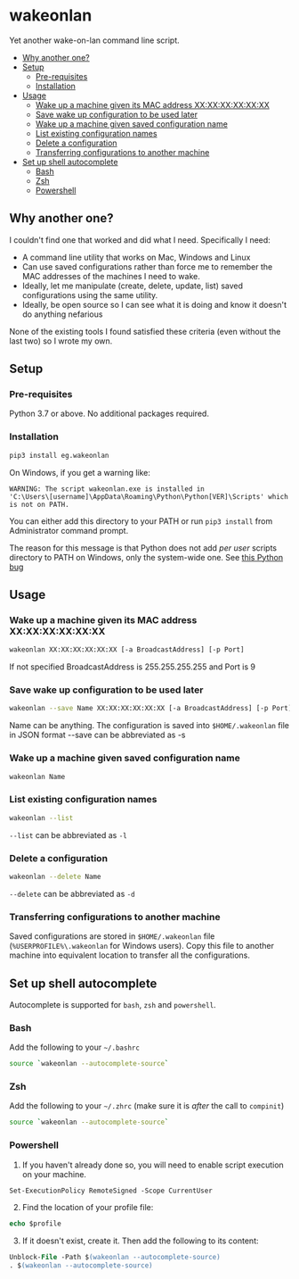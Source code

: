 # wakeonlan #

Yet another wake-on-lan command line script.

<!-- TOC depthfrom:2 -->

- [Why another one?](#why-another-one)
- [Setup](#setup)
    - [Pre-requisites](#pre-requisites)
    - [Installation](#installation)
- [Usage](#usage)
    - [Wake up a machine given its MAC address XX:XX:XX:XX:XX:XX](#wake-up-a-machine-given-its-mac-address-xxxxxxxxxxxx)
    - [Save wake up configuration to be used later](#save-wake-up-configuration-to-be-used-later)
    - [Wake up a machine given saved configuration name](#wake-up-a-machine-given-saved-configuration-name)
    - [List existing configuration names](#list-existing-configuration-names)
    - [Delete a configuration](#delete-a-configuration)
    - [Transferring configurations to another machine](#transferring-configurations-to-another-machine)
- [Set up shell autocomplete](#set-up-shell-autocomplete)
    - [Bash](#bash)
    - [Zsh](#zsh)
    - [Powershell](#powershell)

<!-- /TOC -->


## Why another one?

I couldn't find one that worked and did what I need. Specifically I need:
* A command line utility that works on Mac, Windows and Linux
* Can use saved configurations rather than force me to remember the MAC addresses of the machines I need to wake.
* Ideally, let me manipulate (create, delete, update, list) saved configurations using the same utility.
* Ideally, be open source so I can see what it is doing and know it doesn't do anything nefarious

None of the existing tools I found satisfied these criteria (even without the last two) so I wrote my own.

## Setup

### Pre-requisites

Python 3.7 or above. No additional packages required.

### Installation

```bash
pip3 install eg.wakeonlan
```

On Windows, if you get a warning like:
```
WARNING: The script wakeonlan.exe is installed in 
'C:\Users\[username]\AppData\Roaming\Python\Python[VER]\Scripts' which is not on PATH.
```

You can either add this directory to your PATH or run `pip3 install` from Administrator command prompt.

The reason for this message is that Python does not add _per user_ scripts directory to PATH on Windows, only the system-wide one. See [this Python bug](https://bugs.python.org/issue39658)

## Usage


### Wake up a machine given its MAC address XX:XX:XX:XX:XX:XX 

```bash
wakeonlan XX:XX:XX:XX:XX:XX [-a BroadcastAddress] [-p Port]
```

If not specified BroadcastAddress is 255.255.255.255 and Port is 9

### Save wake up configuration to be used later

```bash
wakeonlan --save Name XX:XX:XX:XX:XX:XX [-a BroadcastAddress] [-p Port]
```

Name can be anything. The configuration is saved into `$HOME/.wakeonlan` file in JSON format
--save can be abbreviated as -s

### Wake up a machine given saved configuration name

```bash
wakeonlan Name
```

### List existing configuration names

```bash
wakeonlan --list
```

`--list` can be abbreviated as `-l`

### Delete a configuration

```bash
wakeonlan --delete Name
```

`--delete` can be abbreviated as `-d`

### Transferring configurations to another machine

Saved configurations are stored in `$HOME/.wakeonlan` file (`%USERPROFILE%\.wakeonlan` for Windows users).
Copy this file to another machine into equivalent location to transfer all the configurations.

## Set up shell autocomplete

Autocomplete is supported for `bash`, `zsh` and `powershell`.

### Bash

Add the following to your `~/.bashrc`

```bash
source `wakeonlan --autocomplete-source`
```

### Zsh

Add the following to your `~/.zhrc` (make sure it is *after* the call to `compinit`)

```bash
source `wakeonlan --autocomplete-source`
```

### Powershell

1. If you haven't already done so, you will need to enable script execution on your machine.
  ```ps
  Set-ExecutionPolicy RemoteSigned -Scope CurrentUser
  ```
2. Find the location of your profile file:
  ```ps
  echo $profile
  ```
3. If it doesn't exist, create it. Then add the following to its content:
  ```ps
  Unblock-File -Path $(wakeonlan --autocomplete-source)
  . $(wakeonlan --autocomplete-source)
  ```

